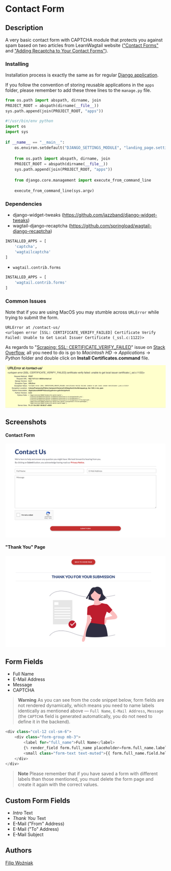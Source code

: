 # Contact Form

## Description

A very basic contact form with CAPTCHA module that protects you against spam based on two articles from LearnWagtail website (["Contact Forms"](https://learnwagtail.com/tutorials/contact-forms) and ["Adding Recaptcha to Your Contact Forms"](https://learnwagtail.com/tutorials/adding-recaptcha-to-your-contact-forms)).

### Installing

Installation process is exactly the same as for regular [Django application](https://docs.djangoproject.com/en/3.2/intro/tutorial01/).

If you follow the convention of storing reusable applications in the `apps` folder, please remember to add these three lines to the `manage.py` file.

```python
from os.path import abspath, dirname, join
PROJECT_ROOT = abspath(dirname(__file__))
sys.path.append(join(PROJECT_ROOT, "apps"))
```

```python
#!/usr/bin/env python
import os
import sys

if __name__ == "__main__":
    os.environ.setdefault("DJANGO_SETTINGS_MODULE", "landing_page.settings.dev")

    from os.path import abspath, dirname, join
    PROJECT_ROOT = abspath(dirname(__file__))
    sys.path.append(join(PROJECT_ROOT, "apps"))

    from django.core.management import execute_from_command_line

    execute_from_command_line(sys.argv)
```

### Dependencies

- django-widget-tweaks (https://github.com/jazzband/django-widget-tweaks)
- wagtail-django-recaptcha (https://github.com/springload/wagtail-django-recaptcha)
```python
INSTALLED_APPS = [
    'captcha',
    'wagtailcaptcha'
]
```

- `wagtail.contrib.forms`
```python
INSTALLED_APPS = [
    'wagtail.contrib.forms'
]
```

### Common Issues

Note that if you are using MacOS you may stumble across `URLError` while trying to submit the form.

```shell script
URLError at /contact-us/
<urlopen error [SSL: CERTIFICATE_VERIFY_FAILED] Certificate Verify Failed: Unable to Get Local Issuer Certificate (_ssl.c:1122)>
```

As regards to "[Scraping: SSL: CERTIFICATE_VERIFY_FAILED](https://stackoverflow.com/questions/50236117/scraping-ssl-certificate-verify-failed-error-for-http-en-wikipedia-org)" issue on [Stack Overflow](https://stackoverflow.com), all you need to do is go to *Macintosh HD* → *Applications* → *Python* folder and double click on **Install Certificates.command** file.

![URL Error](./readme/URL%20Error.png)

## Screenshots

#### Contact Form

![Contact Us](./readme/Contact%20Us.png)

#### "Thank You" Page

!["Thank You" Page](./readme/Thank%20You%20Page.png)

## Form Fields 

- Full Name
- E-Mail Address
- Message
- CAPTCHA

> **Warning**
> As you can see from the code snippet below, form fields are not rendered dynamically, which means you need to name labels identically as mentioned above — `Full Name`, `E-Mail Address`, `Message` (the `CAPTCHA` field is generated automatically, you do not need to define it in the backend).

```python
<div class="col-12 col-sm-6">
    <div class="form-group mb-3">
        <label for="full_name">Full Name</label>
        {% render_field form.full_name placeholder=form.full_name.label class="form-control" %}
        <small class="form-text text-muted">{{ form.full_name.field.help_text }}</small>
    </div>
</div>
```

> **Note**
> Please remember that if you have saved a form with different labels than those mentioned, you must delete the form page and create it again with the correct values.

## Custom Form Fields 
- *Intro* Text
- *Thank You* Text
- E-Mail ("From" Address)
- E-Mail ("To" Address)
- E-Mail Subject

## Authors

[Filip Woźniak](https://github.com/FilipWozniak)